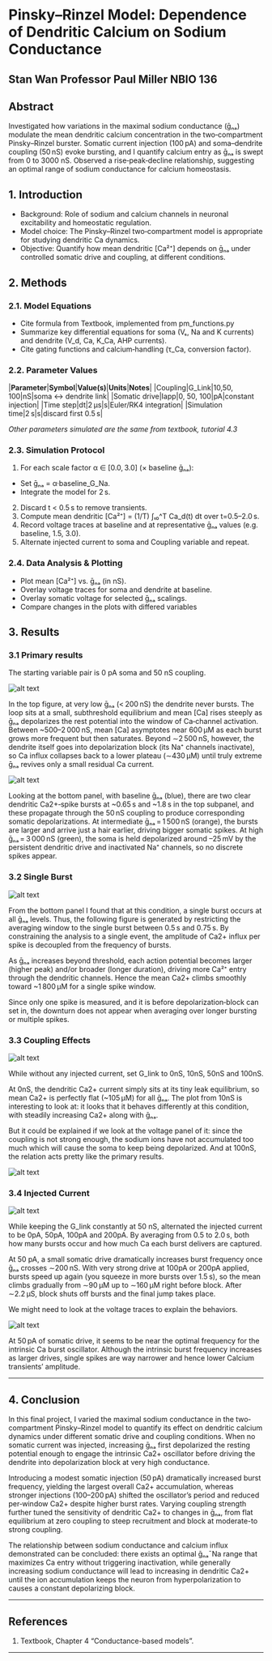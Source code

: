 # Pinsky–Rinzel Model: Dependence of Dendritic Calcium on Sodium Conductance

Stan Wan
Professor Paul Miller
NBIO 136
---
## Abstract
Investigated how variations in the maximal sodium conductance (ḡₙₐ) modulate the mean dendritic calcium concentration in the two‐compartment Pinsky–Rinzel burster. Somatic current injection (100 pA) and soma–dendrite coupling (50 nS) evoke bursting, and I quantify calcium entry as ḡₙₐ is swept from 0 to 3000 nS. Observed a rise‐peak‐decline relationship, suggesting an optimal range of sodium conductance for calcium homeostasis.

## 1. Introduction
- Background: Role of sodium and calcium channels in neuronal excitability and homeostatic regulation.
- Model choice: The Pinsky–Rinzel two‐compartment model is appropriate for studying dendritic Ca dynamics. 
- Objective: Quantify how mean dendritic [Ca²⁺] depends on ḡₙₐ under controlled somatic drive and coupling, at different conditions.

## 2. Methods
### 2.1. Model Equations
- Cite formula from Textbook, implemented from pm_functions.py
- Summarize key differential equations for soma (Vₛ, Na and K currents) and dendrite (V_d, Ca, K_Ca, AHP currents).
- Cite gating functions and calcium‐handling (τ_Ca, conversion factor).

### 2.2. Parameter Values

|**Parameter**|**Symbol**|**Value(s)**|**Units**|**Notes**|
|Coupling|G_Link|10,50, 100|nS|soma ↔ dendrite link|
|Somatic drive|Iapp|0, 50, 100|pA|constant injection|
|Time step|dt|2 µs|s|Euler/RK4 integration|
|Simulation time|2 s|s|discard first 0.5 s|

 *Other parameters simulated are the same from textbook, tutorial 4.3*

### 2.3. Simulation Protocol
1.	For each scale factor α ∈ [0.0, 3.0] (× baseline ḡₙₐ):
- Set ḡₙₐ = α·baseline_G_Na.
- Integrate the model for 2 s.
2.	Discard t < 0.5 s to remove transients.
3.	Compute mean dendritic [Ca²⁺] = (1/T) ∫ₜ₀^T Ca_d(t) dt over t=0.5–2.0 s.
4.	Record voltage traces at baseline and at representative ḡₙₐ values (e.g. baseline, 1.5, 3.0).
5.	Alternate injected current to soma and Coupling variable and repeat.

### 2.4. Data Analysis & Plotting
- Plot mean [Ca²⁺] vs. ḡₙₐ (in nS).
- Overlay voltage traces for soma and dendrite at baseline.
- Overlay somatic voltage for selected ḡₙₐ scalings.
- Compare changes in the plots with differed variables

## 3. Results
### 3.1 Primary results
The starting variable pair is 0 pA soma and 50 nS coupling. 

![alt text](image.png)

In the top figure, at very low ḡₙₐ (< 200 nS) the dendrite never bursts. The loop sits at a small, subthreshold equilibrium and mean [Ca] rises steeply as ḡₙₐ depolarizes the rest potential into the window of Ca‐channel activation. Between ~500–2 000 nS, mean [Ca] asymptotes near 600 µM as each burst grows more frequent but then saturates. Beyond ∼2 500 nS, however, the dendrite itself goes into depolarization block (its Na⁺ channels inactivate), so Ca influx collapses back to a lower plateau (∼430 µM) until truly extreme ḡₙₐ revives only a small residual Ca current.

![alt text](image-1.png)

Looking at the bottom panel, with baseline ḡₙₐ (blue), there are two clear dendritic Ca2+‐spike bursts at ~0.65 s and ~1.8 s in the top subpanel, and these propagate through the 50 nS coupling to produce corresponding somatic depolarizations. At intermediate ḡₙₐ = 1 500 nS (orange), the bursts are larger and arrive just a hair earlier, driving bigger somatic spikes. At high ḡₙₐ = 3 000 nS (green), the soma is held depolarized around –25 mV by the persistent dendritic drive and inactivated Na⁺ channels, so no discrete spikes appear.

### 3.2 Single Burst

![alt text](image-2.png)

From the bottom panel I found that at this condition, a single burst occurs at all ḡₙₐ levels. Thus, the following figure is generated by restricting the averaging window to the single burst between 0.5 s and 0.75 s. By constraining the analysis to a single event, the amplitude of Ca2+ influx per spike is decoupled from the frequency of bursts.

As ḡₙₐ increases beyond threshold, each action potential becomes larger (higher peak) and/or broader (longer duration), driving more Ca²⁺ entry through the dendritic channels. Hence the mean Ca2+ climbs smoothly toward ~1 800 µM for a single spike window. 

Since only one spike is measured, and it is before depolarization‐block can set in, the downturn does not appear when averaging over longer bursting or multiple spikes.

### 3.3 Coupling Effects

![alt text](image-3.png)

While without any injected current, set G_link to 0nS, 10nS, 50nS and 100nS.

At 0nS, the dendritic Ca2+ current simply sits at its tiny leak equilibrium, so mean Ca2+ is perfectly flat (~105 µM) for all ḡₙₐ. The plot from 10nS is interesting to look at: it looks that it behaves differently at this condition, with steadily increasing Ca2+ along with ḡₙₐ. 

But it could be explained if we look at the voltage panel of it: since the coupling is not strong enough, the sodium ions have not accumulated too much which will cause the soma to keep being depolarized. And at 100nS, the relation acts pretty like the primary results.

![alt text](image-4.png)

### 3.4 Injected Current

![alt text](image-5.png)

While keeping the G_link constantly at 50 nS, alternated the injected current to be 0pA, 50pA, 100pA and 200pA. By averaging from 0.5 to 2.0 s, both how many bursts occur and how much Ca each burst delivers are captured.

At 50 pA, a small somatic drive dramatically increases burst frequency once ḡₙₐ crosses ∼200 nS. With very strong drive at 100pA or 200pA applied, bursts speed up again (you squeeze in more bursts over 1.5 s), so the mean climbs gradually from ∼90 µM up to ∼160 µM right before block. After ∼2.2 µS, block shuts off bursts and the final jump takes place.

We might need to look at the voltage traces to explain the behaviors.

![alt text](image-6.png)

At 50 pA of somatic drive, it seems to be near the optimal frequency for the intrinsic Ca burst oscillator. Although the intrinsic burst frequency increases as larger drives, single spikes are way narrower and hence lower Calcium transients’ amplitude. 

---

## 4. Conclusion

In this final project, I varied the maximal sodium conductance in the two‐compartment Pinsky–Rinzel model to quantify its effect on dendritic calcium dynamics under different somatic drive and coupling conditions. When no somatic current was injected, increasing ḡₙₐ first depolarized the resting potential enough to engage the intrinsic Ca2+ oscillator before driving the dendrite into depolarization block at very high conductance.
 
Introducing a modest somatic injection (50 pA) dramatically increased burst frequency, yielding the largest overall Ca2+ accumulation, whereas stronger injections (100–200 pA) shifted the oscillator’s period and reduced per‐window Ca2+ despite higher burst rates. Varying coupling strength further tuned the sensitivity of dendritic Ca2+ to changes in ḡₙₐ, from flat equilibrium at zero coupling to steep recruitment and block at moderate-to strong coupling.

The relationship between sodium conductance and calcium influx demonstrated can be concluded: there exists an optimal ḡₙₐˉNa range that maximizes Ca entry without triggering inactivation, while generally increasing sodium conductance will lead to increasing in dendritic Ca2+ until the ion accumulation keeps the neuron from hyperpolarization to causes a constant depolarizing block.

---

## References
1.	Textbook, Chapter 4 “Conductance-based models”.

--- 

